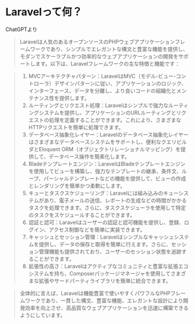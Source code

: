 ---
---
# Laravelって何？

ChatGPTより

>Laravelは人気のあるオープンソースのPHPウェブアプリケーションフレームワークであり、シンプルでエレガントな構文と豊富な機能を提供し、モダンでスケーラブルかつ効率的なウェブアプリケーションの開発をサポートします。以下は、Laravelフレームワークの主な特徴と機能です：

>1. MVCアーキテクチャパターン：LaravelはMVC（モデル-ビュー-コントローラ）デザインパターンに従い、アプリケーションのロジック、インターフェース、データを分離し、より良いコードの組織化とメンテナンス性を提供します。
>1. ルーティングとリクエスト処理：Laravelはシンプルで強力なルーティングシステムを提供し、アプリケーションのURLルーティングとリクエストの処理を定義することができます。これにより、さまざまなHTTPリクエストを簡単に処理できます。
>1. データベース抽象化レイヤー：Laravelのデータベース抽象化レイヤーはさまざまなデータベースシステムをサポートし、便利なクエリビルダとEloquent ORM（オブジェクトリレーショナルマッピング）を提供して、データベース操作を簡素化します。
>1. Bladeテンプレートエンジン：LaravelはBladeテンプレートエンジンを使用してビューを構築し、強力なテンプレートの継承、条件文、ループ、パーシャルテンプレートなどの機能を提供して、ビューの作成とレンダリングを簡単かつ柔軟にします。
>1. キューとタスクスケジューリング：Laravelには組み込みのキューシステムがあり、電子メールの送信、レポートの生成などの時間がかかるタスクを処理できます。さらに、タスクスケジューラを使用して特定のタスクをスケジュールすることができます。
>1. 認証と認可：Laravelはユーザーの認証と認可機能を提供し、登録、ログイン、アクセス制御などを簡単に実装できます。
>1. キャッシュとセッション管理：Laravelはシンプルなキャッシュシステムを提供し、データの保存と取得を簡単に行えます。さらに、セッション管理機能も提供されており、ユーザーのセッション状態を追跡することができます。
>1. 拡張性の高さ：Laravelはアクティブなコミュニティと豊富な拡張エコシステムを持ち、Composerパッケージマネージャを使用してさまざまな拡張やサードパーティライブラリを簡単に統合できます。

>全体的に言えば、Laravelは機能豊富で使いやすくパワフルなPHPフレームワークであり、一貫した構文、豊富な機能、エレガントな設計により開発効率を向上させ、高品質なウェブアプリケーションを迅速に構築できるようにしています。
